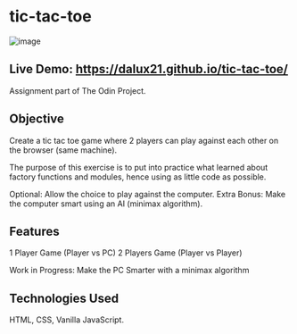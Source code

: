 # tic-tac-toe

![image](https://user-images.githubusercontent.com/40455204/110209559-3f3adc80-7eb3-11eb-9907-4d73ee0c28f1.png)

## Live Demo: https://dalux21.github.io/tic-tac-toe/

Assignment part of The Odin Project.

## Objective

Create a tic tac toe game where 2 players can play against each other on the browser (same machine). 

The purpose of this exercise is to put into practice what learned about factory functions and modules, hence using as little code as possible.

Optional: Allow the choice to play against the computer. 
Extra Bonus: Make the computer smart using an AI (minimax algorithm).

## Features

1 Player Game (Player vs PC)
2 Players Game (Player vs Player)

Work in Progress: Make the PC Smarter with a minimax algorithm

## Technologies Used
HTML, CSS, Vanilla JavaScript.


